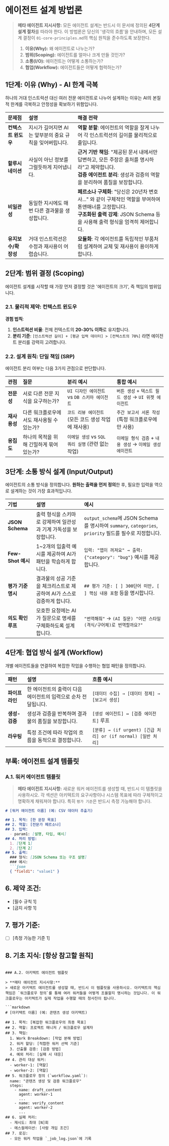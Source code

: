 # 에이전트 설계 방법론

> **메타 에이전트 지시사항:**
> 모든 에이전트 설계는 반드시 이 문서에 정의된 **4단계 설계 절차**를 따라야 한다. 이 방법론은 당신의 '생각의 흐름'을 안내하며, 모든 설계 결정이 `01-core-principles.md`의 핵심 원칙을 준수하도록 보장한다.
>
> 1.  **이유(Why):** 왜 에이전트로 나누는가?
> 2.  **범위(Scoping):** 에이전트를 얼마나 크게 만들 것인가?
> 3.  **소통(I/O):** 에이전트는 어떻게 소통하는가?
> 4.  **협업(Workflow):** 에이전트들은 어떻게 협력하는가?

## 1단계: 이유 (Why) - AI 한계 극복

하나의 거대 인스트럭션 대신 여러 전문 에이전트로 나누어 설계하는 이유는 AI의 본질적 한계를 극복하고 안정성을 확보하기 위함입니다.

| 문제점 | 설명 | 해결 전략 |
| :--- | :--- | :--- |
| **컨텍스트 윈도우** | 지시가 길어지면 AI는 앞부분의 중요 규칙을 잊어버립니다. | **역할 분할**: 에이전트의 역할을 잘게 나누어 각 인스트럭션의 길이를 물리적으로 줄입니다. |
| **할루시네이션** | 사실이 아닌 정보를 그럴듯하게 지어냅니다. | **근거 기반 책임**: "제공된 문서 내에서만 답변하고, 모든 주장은 출처를 명시하라"고 제약합니다.<br>**검증 에이전트 분리**: 생성과 검증의 역할을 분리하여 품질을 보장합니다. |
| **비일관성** | 동일한 지시에도 매번 다른 결과물을 생성합니다. | **페르소나 구체화**: "당신은 20년차 변호사..." 와 같이 구체적인 역할을 부여하여 톤앤매너를 고정합니다.<br>**구조화된 출력 강제**: JSON Schema 등을 사용해 출력 형식을 엄격히 제어합니다. |
| **유지보수/확장성** | 거대 인스트럭션은 수정과 재사용이 어렵습니다. | **모듈화**: 각 에이전트를 독립적인 부품처럼 설계하여 교체 및 재사용이 용이하게 합니다. |

## 2단계: 범위 결정 (Scoping)

에이전트 설계를 시작할 때 가장 먼저 결정할 것은 '에이전트의 크기', 즉 책임의 범위입니다.

### 2.1. 물리적 제약: 컨텍스트 윈도우

**경험 법칙**:
1.  **인스트럭션 비율**: 전체 컨텍스트의 **20-30% 이하**로 유지합니다.
2.  **분리 기준**: `[인스트럭션 길이] + [평균 입력 데이터] > [컨텍스트의 70%]` 라면 에이전트 분리를 강력히 고려합니다.

### 2.2. 설계 원칙: 단일 책임 (SRP)

에이전트 분리 여부는 다음 3가지 관점으로 판단합니다.

| 관점 | 질문 | 분리 예시 | 통합 예시 |
| :--- | :--- | :--- | :--- |
| **전문성** | 서로 다른 전문 지식을 요구하는가? | `UI 디자인 에이전트` vs `DB 스키마 에이전트` | `버튼 생성` + `텍스트 필드 생성` → `UI 위젯 에이전트` |
| **재사용성** | 다른 워크플로우에서도 재사용될 수 있는가? | `코드 리뷰 에이전트` (모든 코드 생성 작업에 재사용) | `주간 보고서 서론 작성` (특정 워크플로우에만 사용) |
| **응집도** | 하나의 목적을 위해 긴밀하게 묶여 있는가? | `이메일 생성` vs `SQL 쿼리 실행` (관련 없는 작업) | `이메일 형식 검증` + `내용 생성` → `이메일 생성 에이전트` |

## 3단계: 소통 방식 설계 (Input/Output)

에이전트의 소통 방식을 정의합니다. **원하는 출력을 먼저 정의**한 후, 필요한 입력을 역으로 설계하는 것이 가장 효과적입니다.

| 기법 | 설명 | 예시 |
| :--- | :--- | :--- |
| **JSON Schema** | 출력 형식을 스키마로 강제하여 일관성과 기계 가독성을 보장합니다. | `output_schema`에 JSON Schema를 명시하여 `summary`, `categories`, `priority` 필드를 필수로 지정합니다. |
| **Few-Shot 예시** | 1~2개의 입출력 예시를 제공하여 AI가 패턴을 학습하게 합니다. | `입력: "앱이 꺼져요" → 출력: {"category": "bug"}` 예시를 제공합니다. |
| **평가 기준 명시** | 결과물의 성공 기준을 체크리스트로 제공하여 AI가 스스로 검증하게 합니다. | `## 평가 기준: [ ] 300단어 미만, [ ] 핵심 내용 포함` 등을 명시합니다. |
| **의도 확인 루프** | 모호한 요청에는 AI가 질문으로 명세를 구체화하도록 설계합니다. | `"번역해줘"` → `(AI 질문) "어떤 스타일(격식/구어체)로 번역할까요?"` |

## 4단계: 협업 방식 설계 (Workflow)

개별 에이전트들을 연결하여 복잡한 작업을 수행하는 협업 패턴을 정의합니다.

| 패턴 | 설명 | 흐름 예시 |
| :--- | :--- | :--- |
| **파이프라인** | 한 에이전트의 출력이 다음 에이전트의 입력으로 순차 전달됩니다. | `[데이터 수집] → [데이터 정제] → [보고서 생성]` |
| **생성-검증** | 생성과 검증을 반복하며 결과물의 품질을 보장합니다. | `[생성 에이전트] ↔ [검증 에이전트]` 루프 |
| **라우팅** | 특정 조건에 따라 작업의 흐름을 동적으로 결정합니다. | `[분류] → (if urgent) [긴급 처리] or (if normal) [일반 처리]` |

## 부록: 에이전트 설계 템플릿

### A.1. 워커 에이전트 템플릿

> **메타 에이전트 지시사항:**
> 새로운 워커 에이전트를 생성할 때, 반드시 이 템플릿을 사용하시오. 각 섹션은 아키텍트의 요구사항이나 시스템 목표에 따라 구체적이고 명확하게 채워져야 합니다. 특히 `평가 기준`은 반드시 측정 가능해야 합니다.

```markdown
# [워커 에이전트 이름] (예: CSV 데이터 추출기)

## 1. 목적: [한 문장 목표]
## 2. 역할: [전문가 페르소나]
## 3. 입력:
  - param1: [설명, 타입, 예시]
## 4. 처리 방법:
  1. [단계 1]
  2. [단계 2]
## 5. 출력:
  ### 형식: [JSON Schema 또는 구조 설명]
  ### 예시:
  ```json
  { "field1": "value1" }
  ```
## 6. 제약 조건:
  - [필수 규칙 1]
  - [금지 사항 1]
## 7. 평가 기준:
  - [ ] [측정 가능한 기준 1]
## 8. 기초 지식: [항상 참고할 원칙]
```

### A.2. 아키텍트 에이전트 템플릿

> **메타 에이전트 지시사항:**
> 새로운 아키텍트 에이전트를 생성할 때, 반드시 이 템플릿을 사용하시오. 아키텍트의 핵심 책임은 `워크플로우 정의`를 통해 여러 워커들을 어떻게 조율할지 명시하는 것입니다. 이 워크플로우는 아키텍트가 실제 작업을 수행할 때의 청사진이 됩니다.

```markdown
# [아키텍트 이름] (예: 콘텐츠 생성 아키텍트)

## 1. 목적: [복잡한 워크플로우의 최종 목표]
## 2. 역할: 프로젝트 매니저 / 워크플로우 설계자
## 3. 책임:
  1. Work Breakdown: [작업 분해 방법]
  2. 워커 할당: [적합한 워커 선택 기준]
  3. 산출물 검증: [검증 방법]
  4. 예외 처리: [실패 시 대응]
## 4. 관리 대상 워커:
  - worker-1: [역할]
  - worker-2: [역할]
## 5. 워크플로우 정의 (`workflow.yaml`):
  name: "콘텐츠 생성 및 검증 워크플로우"
  steps:
    - name: draft_content
      agent: worker-1
      ...
    - name: verify_content
      agent: worker-2
      ...
## 6. 실패 처리:
  - 재시도: 최대 [N]회
  - 에스컬레이션: [사람 개입 조건]
## 7. 로깅:
  - 모든 워커 작업을 `_job_log.json`에 기록
```

